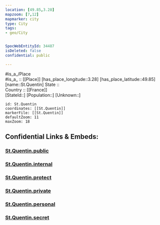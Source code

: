 ```yaml
---
location: [49.85,3.28] 
mapzoom: [7,12] 
mapmarker: city 
type: City
tags:
- geo/City


SpocWebEntityId: 34487
isDeleted: false
confidential: public

---
```

#is_a_/Place  
#is_a_ :: [[Place]] 
[has_place_longitude::3.28] 
[has_place_latitude::49.85] 
[name::St.Quentin] 
State ::  
Country :: [[France]]  
[StateId::] 
[Population::] 
[Unknown::] 


```leaflet
id: St.Quentin
coordinates: [[St.Quentin]] 
markerFile: [[St.Quentin]] 
defaultZoom: 11 
maxZoom: 18
```


## Confidential Links & Embeds: 

### [St.Quentin.public](/_public/\Earth\Continent\Europe\Europe~West\France\regions~France\Hauts-de-France\departments~Hauts-de-France\Aisne\communes~Aisne\Saint-Quentin\cities~Saint-QuentinSt.Quentin.public.md) 

### [St.Quentin.internal](/_internal/\Earth\Continent\Europe\Europe~West\France\regions~France\Hauts-de-France\departments~Hauts-de-France\Aisne\communes~Aisne\Saint-Quentin\cities~Saint-QuentinSt.Quentin.internal.md) 

### [St.Quentin.protect](/_protect/\Earth\Continent\Europe\Europe~West\France\regions~France\Hauts-de-France\departments~Hauts-de-France\Aisne\communes~Aisne\Saint-Quentin\cities~Saint-QuentinSt.Quentin.protect.md) 

### [St.Quentin.private](/_private/\Earth\Continent\Europe\Europe~West\France\regions~France\Hauts-de-France\departments~Hauts-de-France\Aisne\communes~Aisne\Saint-Quentin\cities~Saint-QuentinSt.Quentin.private.md) 

### [St.Quentin.personal](/_personal/\Earth\Continent\Europe\Europe~West\France\regions~France\Hauts-de-France\departments~Hauts-de-France\Aisne\communes~Aisne\Saint-Quentin\cities~Saint-QuentinSt.Quentin.personal.md) 

### [St.Quentin.secret](/_secret/\Earth\Continent\Europe\Europe~West\France\regions~France\Hauts-de-France\departments~Hauts-de-France\Aisne\communes~Aisne\Saint-Quentin\cities~Saint-QuentinSt.Quentin.secret.md)

